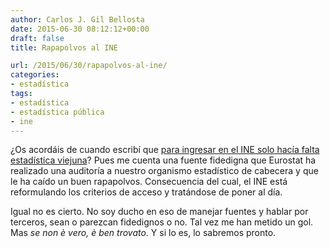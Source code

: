 ```yaml
---
author: Carlos J. Gil Bellosta
date: 2015-06-30 08:12:12+00:00
draft: false
title: Rapapolvos al INE

url: /2015/06/30/rapapolvos-al-ine/
categories:
- estadística
tags:
- estadística
- estadística pública
- ine
---
```


¿Os acordáis de cuando escribí que [para ingresar en el INE solo hacía falta estadística viejuna](http://www.datanalytics.com/2014/08/04/estadistica-viejuna/)? Pues me cuenta una fuente fidedigna que Eurostat ha realizado una auditoría a nuestro organismo estadístico de cabecera y que le ha caído un buen rapapolvos. Consecuencia del cual, el INE está reformulando los criterios de acceso y tratándose de poner al día.

Igual no es cierto. No soy ducho en eso de manejar fuentes y hablar por terceros, sean o parezcan fidedignos o no. Tal vez me han metido un gol. Mas _se non è vero, è ben trovato_. Y si lo es, lo sabremos pronto.
